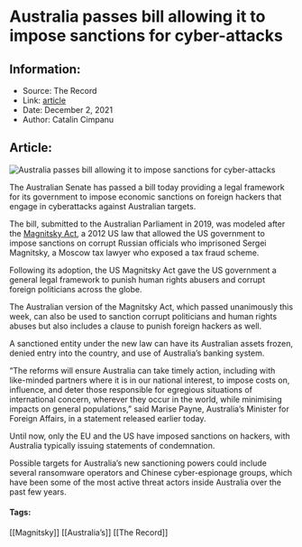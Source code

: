 # Australia passes bill allowing it to impose sanctions for cyber-attacks
### 

## Information:
+ Source: The Record
+ Link: [article](https://therecord.media/australia-passes-bill-allowing-it-to-impose-sanctions-for-cyber-attacks/)
+ Date: December 2, 2021
+ Author: Catalin Cimpanu


## Article:
![Australia passes bill allowing it to impose sanctions for cyber-attacks](https://therecord.media/wp-content/uploads/2021/12/Australia-senate.jpg)

The Australian Senate has passed a bill today providing a legal framework for its government to impose economic sanctions on foreign hackers that engage in cyberattacks against Australian targets.


The bill, submitted to the Australian Parliament in 2019, was modeled after the [Magnitsky Act](https://en.wikipedia.org/wiki/Magnitsky_Act), a 2012 US law that allowed the US government to impose sanctions on corrupt Russian officials who imprisoned Sergei Magnitsky, a Moscow tax lawyer who exposed a tax fraud scheme.


Following its adoption, the US Magnitsky Act gave the US government a general legal framework to punish human rights abusers and corrupt foreign politicians across the globe.


The Australian version of the Magnitsky Act, which passed unanimously this week, can also be used to sanction corrupt politicians and human rights abuses but also includes a clause to punish foreign hackers as well.


A sanctioned entity under the new law can have its Australian assets frozen, denied entry into the country, and use of Australia’s banking system.


“The reforms will ensure Australia can take timely action, including with like-minded partners where it is in our national interest, to impose costs on, influence, and deter those responsible for egregious situations of international concern, wherever they occur in the world, while minimising impacts on general populations,” said Marise Payne, Australia’s Minister for Foreign Affairs, in a statement released earlier today.


Until now, only the EU and the US have imposed sanctions on hackers, with Australia typically issuing statements of condemnation.


Possible targets for Australia’s new sanctioning powers could include several ransomware operators and Chinese cyber-espionage groups, which have been some of the most active threat actors inside Australia over the past few years.





#### Tags:
[[Magnitsky]] [[Australia’s]] [[The Record]]
